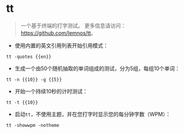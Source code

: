 # tt

> 一个基于终端的打字测试。
> 更多信息请访问：<https://github.com/lemnos/tt>。

- 使用内置的英文引用列表开始引用模式：

`tt -quotes {{en}}`

- 生成一个由50个随机抽取的单词组成的测试，分为5组，每组10个单词：

`tt -n {{10}} -g {{5}}`

- 开始一个持续10秒的计时测试：

`tt -t {{10}}`

- 启动`tt`，不使用主题，并在您打字时显示您的每分钟字数（WPM）：

`tt -showwpm -notheme`